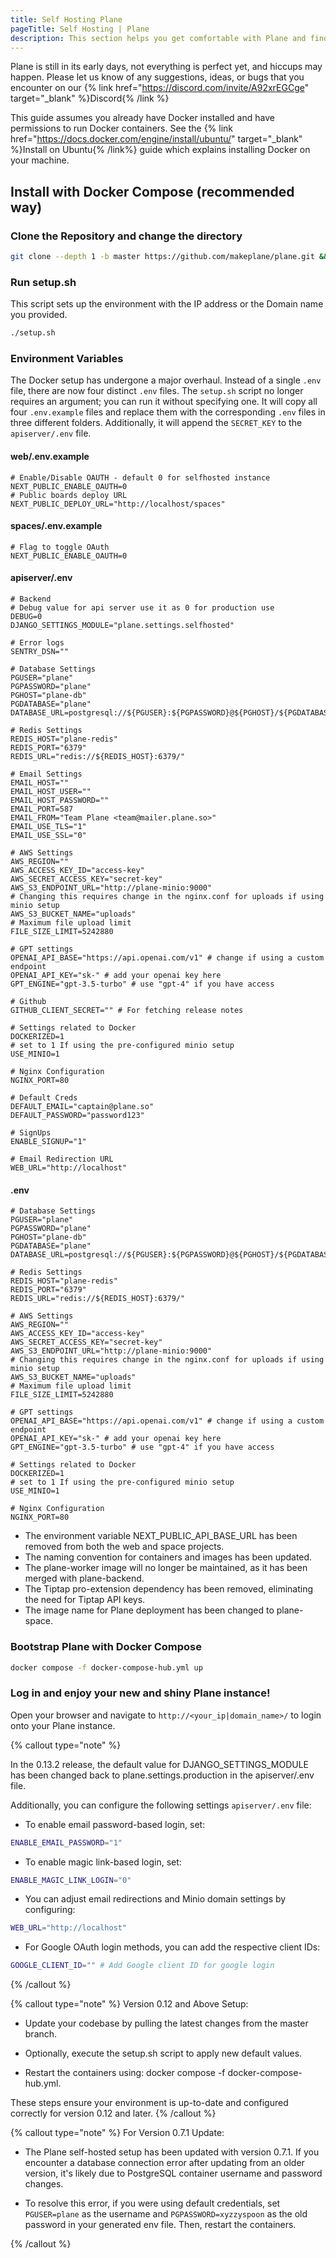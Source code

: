 ```yaml
---
title: Self Hosting Plane
pageTitle: Self Hosting | Plane
description: This section helps you get comfortable with Plane and find your way around more effectively.
---
```


Plane is still in its early days, not everything is perfect yet, and
hiccups may happen. Please let us know of any suggestions, ideas, or bugs that
you encounter on our {% link href="https://discord.com/invite/A92xrEGCge" target="_blank" %}Discord{% /link %}

This guide assumes you already have Docker installed
and have permissions to run Docker containers.
See the {% link href="https://docs.docker.com/engine/install/ubuntu/" target="_blank" %}Install on Ubuntu{% /link%}
guide which explains installing Docker on your machine.

## Install with Docker Compose (recommended way)

### Clone the Repository and change the directory

```bash
git clone --depth 1 -b master https://github.com/makeplane/plane.git && cd plane
```

### Run setup.sh

This script sets up the environment with the IP address or the Domain name you provided.

```bash
./setup.sh
```

### Environment Variables

The Docker setup has undergone a major overhaul. Instead of a single `.env` file, there are now four distinct `.env` files. The `setup.sh` script no longer requires an argument; you can run it without specifying one. It will copy all four `.env.example` files and replace them with the corresponding `.env` files in three different folders. Additionally, it will append the `SECRET_KEY` to the `apiserver/.env` file.

#### web/.env.example

```
# Enable/Disable OAUTH - default 0 for selfhosted instance
NEXT_PUBLIC_ENABLE_OAUTH=0
# Public boards deploy URL
NEXT_PUBLIC_DEPLOY_URL="http://localhost/spaces"
```

#### spaces/.env.example

```
# Flag to toggle OAuth
NEXT_PUBLIC_ENABLE_OAUTH=0
```

#### apiserver/.env

```
# Backend
# Debug value for api server use it as 0 for production use
DEBUG=0
DJANGO_SETTINGS_MODULE="plane.settings.selfhosted"

# Error logs
SENTRY_DSN=""

# Database Settings
PGUSER="plane"
PGPASSWORD="plane"
PGHOST="plane-db"
PGDATABASE="plane"
DATABASE_URL=postgresql://${PGUSER}:${PGPASSWORD}@${PGHOST}/${PGDATABASE}

# Redis Settings
REDIS_HOST="plane-redis"
REDIS_PORT="6379"
REDIS_URL="redis://${REDIS_HOST}:6379/"

# Email Settings
EMAIL_HOST=""
EMAIL_HOST_USER=""
EMAIL_HOST_PASSWORD=""
EMAIL_PORT=587
EMAIL_FROM="Team Plane <team@mailer.plane.so>"
EMAIL_USE_TLS="1"
EMAIL_USE_SSL="0"

# AWS Settings
AWS_REGION=""
AWS_ACCESS_KEY_ID="access-key"
AWS_SECRET_ACCESS_KEY="secret-key"
AWS_S3_ENDPOINT_URL="http://plane-minio:9000"
# Changing this requires change in the nginx.conf for uploads if using minio setup
AWS_S3_BUCKET_NAME="uploads"
# Maximum file upload limit
FILE_SIZE_LIMIT=5242880

# GPT settings
OPENAI_API_BASE="https://api.openai.com/v1" # change if using a custom endpoint
OPENAI_API_KEY="sk-" # add your openai key here
GPT_ENGINE="gpt-3.5-turbo" # use "gpt-4" if you have access

# Github
GITHUB_CLIENT_SECRET="" # For fetching release notes

# Settings related to Docker
DOCKERIZED=1
# set to 1 If using the pre-configured minio setup
USE_MINIO=1

# Nginx Configuration
NGINX_PORT=80

# Default Creds
DEFAULT_EMAIL="captain@plane.so"
DEFAULT_PASSWORD="password123"

# SignUps
ENABLE_SIGNUP="1"

# Email Redirection URL
WEB_URL="http://localhost"
```

#### .env

```
# Database Settings
PGUSER="plane"
PGPASSWORD="plane"
PGHOST="plane-db"
PGDATABASE="plane"
DATABASE_URL=postgresql://${PGUSER}:${PGPASSWORD}@${PGHOST}/${PGDATABASE}

# Redis Settings
REDIS_HOST="plane-redis"
REDIS_PORT="6379"
REDIS_URL="redis://${REDIS_HOST}:6379/"

# AWS Settings
AWS_REGION=""
AWS_ACCESS_KEY_ID="access-key"
AWS_SECRET_ACCESS_KEY="secret-key"
AWS_S3_ENDPOINT_URL="http://plane-minio:9000"
# Changing this requires change in the nginx.conf for uploads if using minio setup
AWS_S3_BUCKET_NAME="uploads"
# Maximum file upload limit
FILE_SIZE_LIMIT=5242880

# GPT settings
OPENAI_API_BASE="https://api.openai.com/v1" # change if using a custom endpoint
OPENAI_API_KEY="sk-" # add your openai key here
GPT_ENGINE="gpt-3.5-turbo" # use "gpt-4" if you have access

# Settings related to Docker
DOCKERIZED=1
# set to 1 If using the pre-configured minio setup
USE_MINIO=1

# Nginx Configuration
NGINX_PORT=80
```

- The environment variable NEXT_PUBLIC_API_BASE_URL has been removed from both the web and space projects.
- The naming convention for containers and images has been updated.
- The plane-worker image will no longer be maintained, as it has been merged with plane-backend.
- The Tiptap pro-extension dependency has been removed, eliminating the need for Tiptap API keys.
- The image name for Plane deployment has been changed to plane-space.

### Bootstrap Plane with Docker Compose

```bash
docker compose -f docker-compose-hub.yml up
```

### Log in and enjoy your new and shiny Plane instance!

Open your browser and navigate to `http://<your_ip|domain_name>/` to login onto your Plane instance.

{% callout type="note" %}

In the 0.13.2 release, the default value for DJANGO_SETTINGS_MODULE has been changed back to plane.settings.production in the apiserver/.env file.

Additionally, you can configure the following settings `apiserver/.env` file:

- To enable email password-based login, set:

```bash
ENABLE_EMAIL_PASSWORD="1"
```

- To enable magic link-based login, set:

```bash
ENABLE_MAGIC_LINK_LOGIN="0"
```

- You can adjust email redirections and Minio domain settings by configuring:

```bash
WEB_URL="http://localhost"
```

- For Google OAuth login methods, you can add the respective client IDs:

```bash
GOOGLE_CLIENT_ID="" # Add Google client ID for google login
```

{% /callout %}

{% callout type="note" %}
Version 0.12 and Above Setup:

- Update your codebase by pulling the latest changes from the master branch.

- Optionally, execute the setup.sh script to apply new default values.

- Restart the containers using: docker compose -f docker-compose-hub.yml.

These steps ensure your environment is up-to-date and configured correctly for version 0.12 and later.
{% /callout %}

{% callout type="note" %}
For Version 0.7.1 Update:

- The Plane self-hosted setup has been updated with version 0.7.1. If you encounter a database connection error after updating from an older version, it's likely due to PostgreSQL container username and password changes.

- To resolve this error, if you were using default credentials, set `PGUSER=plane` as the username and `PGPASSWORD=xyzzyspoon` as the old password in your generated env file. Then, restart the containers.

{% /callout %}

